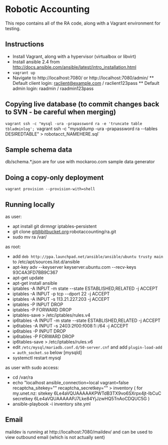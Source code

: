 # Robotic Accounting

This repo contains all of the RA code, along with a Vagrant environment for testing.

## Instructions

* Install Vagrant, along with a hypervisor (virtualbox or libvirt)
* Install ansible 2.4 from http://docs.ansible.com/ansible/latest/intro_installation.html
* `vagrant up`
* Navigate to http://localhost:7080/ or http://localhost:7080/admin/
** Default client login: raclient@example.com / raclient123pass
** Default admin login: raadmin / raadmin123pass

## Copying live database (to commit changes back to SVN - be careful when merging)
`vagrant ssh -c "mysql -ura -prapassword ra -e 'truncate table tbladminlog';
`vagrant ssh -c "mysqldump -ura -prapassword ra --tables DESIREDTABLE" > robotacct_NAMEHERE.sql`

## Sample schema data

db/schema.*.json are for use with mockaroo.com sample data generator

## Doing a copy-only deployment

`vagrant provision --provision-with=shell`

## Running locally

as user:
* apt install git dirmngr iptables-persistent
* git clone git@bitbucket.org:robotaccounting/ra.git
* sudo mv ra /var/

as root:
* add `deb http://ppa.launchpad.net/ansible/ansible/ubuntu trusty main` to /etc/apt/sources.list.d/ansible
* apt-key adv --keyserver keyserver.ubuntu.com --recv-keys 93C4A3FD7BB9C367
* apt-get update
* apt-get install ansible
* iptables -A INPUT -m state --state ESTABLISHED,RELATED -j ACCEPT
* iptables -A INPUT -p tcp --dport 22 -j ACCEPT
* iptables -A INPUT -s 113.21.227.203 -j ACCEPT
* iptables -P INPUT DROP
* iptables -P FORWARD DROP
* iptables-save  > /etc/iptables/rules.v4 
* ip6tables -A INPUT -m state --state ESTABLISHED,RELATED -j ACCEPT
* ip6tables -A INPUT -s 2403:2f00:f008:1::/64 -j ACCEPT
* ip6tables -P INPUT DROP
* ip6tables -P FORWARD DROP
* ip6tables-save > /etc/iptables/rules.v6
* edit `/etc/mysql/mariadb.conf.d/50-server.cnf`  and add `plugin-load-add = auth_socket.so` below [mysqld]
* systemctl restart mysql

as user with sudo access:
* cd /var/ra
* echo "localhost ansible_connection=local vagrant=false recaptcha_sitekey="" recaptcha_secretkey="" > inventory
 ( for my.unet.nz: sitekey 6Le4aVQUAAAAAKPWTdB3TX9vo6SXrpx4jt-IbCuC secretkey 6Le4aVQUAAAAAPJ7Lke84YjJzwHQ5TnAoCDQUC5G )
* ansible-playbook -i inventory site.yml 




## Email

maildev is running at http://localhost:7080/maildev/ and can be used to view outbound email (which is not actually sent)
